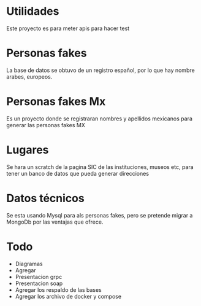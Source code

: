 # Utilidades

Este proyecto es para meter apis para hacer test

# Personas fakes

La base de datos se obtuvo de un registro español, por lo que hay nombre arabes, europeos.


# Personas fakes Mx

Es un proyecto donde se registraran nombres y apellidos mexicanos para generar las personas fakes MX


# Lugares

Se hara un scratch de la pagina SIC de las instituciones, museos etc, para tener un banco de datos que pueda generar
direcciones

# Datos técnicos

Se esta usando Mysql para als personas fakes, pero se pretende migrar a MongoDb por las ventajas que ofrece.

# Todo
* Diagramas
* Agregar 
* Presentacion grpc
* Presentacion soap
* Agregar los respaldo de las bases
* Agregar los archivo de docker y compose